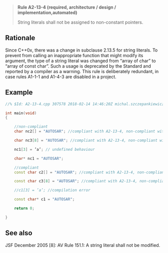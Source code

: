 > **Rule A2-13-4 (required, architecture / design / implementation,automated)**
>
> String literals shall not be assigned to non-constant pointers.

## Rationale

Since C++0x, there was a change in subclause 2.13.5 for string literals. To
prevent from calling an inappropriate function that might modify its argument,
the type of a string literal was changed from “array of char” to “array of
const char”. Such a usage is deprecated by the Standard and reported by a
compiler as a warning. This rule is deliberately redundant, in case rules
A1-1-1 and A1-4-3 are disabled in a project.

## Example

```cpp
//% $Id: A2-13-4.cpp 307578 2018-02-14 14:46:20Z michal.szczepankiewicz $

int main(void)
{

    //non-compliant
    char nc2[] = "AUTOSAR"; //compliant with A2-13-4, non-compliant with A18 -1-1

    char nc3[8] = "AUTOSAR"; //compliant with A2-13-4, non-compliant with A18 -1-1

    nc1[3] = ’a’; // undefined behaviour

    char* nc1 = "AUTOSAR";

    //compliant
    const char c2[] = "AUTOSAR"; //compliant with A2-13-4, non-compliant with A18-1-1

    const char c3[8] = "AUTOSAR"; //compliant with A2-13-4, non-compliant with A18-1-1

    //c1[3] = ’a’; //compilation error

    const char* c1 = "AUTOSAR";

    return 0;

}
```

## See also

JSF December 2005 [8]: AV Rule 151.1: A string literal shall not be modified.
